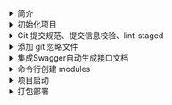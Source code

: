 <!-- -_-  -->
<details>
<summary>简介</summary>

生成一个基于 nestjs 的项目

</details>

<!-- -_-  -->
<details>
<summary>初始化项目</summary>

```bash
npm i -g @nestjs/cli
nest new project-name

cd project-name
npm install
```

</details>

<!-- -_-  -->
<details>
<summary>Git 提交规范、提交信息校验、lint-staged</summary>

```bash
# 提交规范
npm install --save-dev commitizen

# 提交信息校验
npm install @commitlint/cli --save-dev
npm install @commitlint/config-conventional --save-dev

# 校验暂存区
npm install husky lint-staged --save-dev
npx husky install
npm set-script prepare "husky install"
npm run prepare
```

`./.husky/commit-msg`

```bash
#!/bin/sh
. "$(dirname "$0")/_/husky.sh"

npx --no-install commitlint --edit $1
```

`./.husky/pre-commit`

```bash
#!/bin/sh
. "$(dirname "$0")/_/husky.sh"

npm run precommit
```

`./package.json`

```json
"scripts": {
  "commit": "git add . && git cz",
  "precommit": "lint-staged",
  "prepare": "husky install"
},
"config": {
  "commitizen": {
    "path": "./node_modules/cz-conventional-changelog"
  }
}
```

`./.prettierrc`

```
{
  "singleQuote": true,
  "trailingComma": "all"
}
```

`./commitlint.config.js`

```
module.exports = {
  extends: ['@commitlint/config-conventional'],
};
```

`.eslintrc.js`

```
module.exports = {
  parser: '@typescript-eslint/parser',
  parserOptions: {
    ecmaVersion: 'latest',
    parser: '@typescript-eslint/parser',
    sourceType: 'module',
  },
  plugins: ['@typescript-eslint/eslint-plugin'],
  extends: [
    'plugin:@typescript-eslint/recommended',
    'plugin:prettier/recommended',
  ],
  root: true,
  env: {
    node: true,
    jest: true,
  },
  ignorePatterns: ['.eslintrc.js'],
  rules: {
    '@typescript-eslint/interface-name-prefix': 'off',
    '@typescript-eslint/explicit-function-return-type': 'off',
    '@typescript-eslint/explicit-module-boundary-types': 'off',
    '@typescript-eslint/no-explicit-any': 'off',
    'no-unused-vars': 'off',
    '@typescript-eslint/no-unused-vars': ['error'],
  },
};
```

`./.eslintignore`

```
/node_modules
/dist
/package-lock.json
/.vscode
```

`./.lintstagedrc`

```
{
  "*.{ts,js}": ["eslint"]
}
```

</details>

<!-- -_-  -->
<details>
<summary>添加 git 忽略文件</summary>

`git rm -r --cached dist`

```
# .gitignore
node_modules
/dist
```

</details>

<!-- -_-  -->
<details>
<summary>集成Swagger自动生成接口文档</summary>

### 安装

`npm install @nestjs/swagger swagger-ui-express --save`

### 配置

`./main.ts`

```typescript
import { SwaggerModule, DocumentBuilder } from '@nestjs/swagger';

// Swagger
const options = new DocumentBuilder()
  .setTitle('create-nestjs-project')
  .setDescription('create-nestjs-project')
  .setTermsOfService('https://docs.nestjs.cn/8/introduction')
  .setVersion('0.0.1')
  .build();
const document = SwaggerModule.createDocument(app, options);
SwaggerModule.setup('/doc/swagger-api', app, document);
```

### 使用

`./system.controller.ts`

```typescript
import { ApiTags, ApiParam } from '@nestjs/swagger';

@ApiTags('系统设置')

@ApiParam({ name: 'id', description: 'id', required: true, type: 'string' })
remove(@Param() param: { id: string }) {
  return this.systemService.remove(param);
}
```

### 预览文档

`/doc/swagger-api`

</details>

<!-- -_-  -->
<details>
<summary>命令行创建 modules</summary>

`./scripts/g.sh`

```bash
#!/bin/bash

echo ""
read -p "✨ - Please enter module name: " name
echo "✨ - module name: $name"
echo "✨ - ↓ Please waiting..."

nest g mo $name modules
nest g co $name modules
nest g s $name modules
echo "😊 - √ Done"
echo ""
```

</details>

<!-- -_-  -->
<details>
<summary>项目启动</summary>

```bash
# development
$ npm run start

# watch mode
$ npm run start:dev

# production mode
$ npm run start:prod
```

</details>

<!-- -_-  -->
<details>
<summary>打包部署</summary>
</details>
